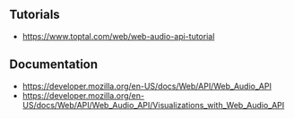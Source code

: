 


## Tutorials

- https://www.toptal.com/web/web-audio-api-tutorial

## Documentation

- https://developer.mozilla.org/en-US/docs/Web/API/Web_Audio_API
- https://developer.mozilla.org/en-US/docs/Web/API/Web_Audio_API/Visualizations_with_Web_Audio_API